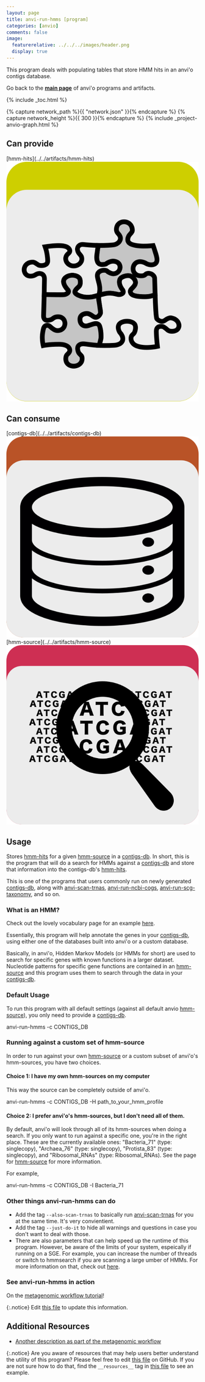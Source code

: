 ```yaml
---
layout: page
title: anvi-run-hmms [program]
categories: [anvio]
comments: false
image:
  featurerelative: ../../../images/header.png
  display: true
---
```


This program deals with populating tables that store HMM hits in an anvi&#x27;o contigs database.

Go back to the **[main page](../../)** of anvi'o programs and artifacts.


{% include _toc.html %}
<div id="svg" class="subnetwork"></div>
{% capture network_path %}{{ "network.json" }}{% endcapture %}
{% capture network_height %}{{ 300 }}{% endcapture %}
{% include _project-anvio-graph.html %}


## Can provide

<p style="text-align: left" markdown="1"><span class="artifact-p">[hmm-hits](../../artifacts/hmm-hits) <img src="../../images/icons/CONCEPT.png" class="artifact-icon-mini" /></span></p>

## Can consume

<p style="text-align: left" markdown="1"><span class="artifact-r">[contigs-db](../../artifacts/contigs-db) <img src="../../images/icons/DB.png" class="artifact-icon-mini" /></span> <span class="artifact-r">[hmm-source](../../artifacts/hmm-source) <img src="../../images/icons/HMM.png" class="artifact-icon-mini" /></span></p>

## Usage


Stores <span class="artifact-n">[hmm-hits](/help/7/artifacts/hmm-hits)</span> for a given <span class="artifact-n">[hmm-source](/help/7/artifacts/hmm-source)</span> in a <span class="artifact-n">[contigs-db](/help/7/artifacts/contigs-db)</span>. In short, this is the program that will do a search for HMMs against a <span class="artifact-n">[contigs-db](/help/7/artifacts/contigs-db)</span> and store that information into the contigs-db's <span class="artifact-n">[hmm-hits](/help/7/artifacts/hmm-hits)</span>. 

This is one of the programs that users commonly run on newly generated <span class="artifact-n">[contigs-db](/help/7/artifacts/contigs-db)</span>, along with <span class="artifact-n">[anvi-scan-trnas](/help/7/programs/anvi-scan-trnas)</span>, <span class="artifact-n">[anvi-run-ncbi-cogs](/help/7/programs/anvi-run-ncbi-cogs)</span>, <span class="artifact-n">[anvi-run-scg-taxonomy](/help/7/programs/anvi-run-scg-taxonomy)</span>, and so on.

### What is an HMM?

Check out the lovely vocabulary page for an example [here](http://merenlab.org/vocabulary/#hmm).

Essentially, this program will help annotate the genes in your <span class="artifact-n">[contigs-db](/help/7/artifacts/contigs-db)</span>, using either one of the databases built into anvi'o or a custom database. 

Basically, in anvi'o, Hidden Markov Models (or HMMs for short) are used to search for specific genes with known functions in a larger dataset. Nucleotide patterns for specific gene functions are contained in an <span class="artifact-n">[hmm-source](/help/7/artifacts/hmm-source)</span> and this program uses them to search through the data in your <span class="artifact-n">[contigs-db](/help/7/artifacts/contigs-db)</span>. 

### Default Usage

To run this program with all default settings (against all default anvio <span class="artifact-n">[hmm-source](/help/7/artifacts/hmm-source)</span>), you only need to provide a <span class="artifact-n">[contigs-db](/help/7/artifacts/contigs-db)</span>. 

<div class="codeblock" markdown="1">
anvi&#45;run&#45;hmms &#45;c CONTIGS_DB 
</div>

### Running against a custom set of hmm-source

In order to run against your own <span class="artifact-n">[hmm-source](/help/7/artifacts/hmm-source)</span> or a custom subset of anvi'o's hmm-sources, you have two choices. 

#### Choice 1: I have my own hmm-sources on my computer

This way the source can be completely outside of anvi'o. 

<div class="codeblock" markdown="1">
anvi&#45;run&#45;hmms &#45;c CONTIGS_DB &#45;H path_to_your_hmm_profile
</div>

#### Choice 2: I prefer anvi'o's hmm-sources, but I don't need all of them.

By default, anvi'o will look through all of its hmm-sources when doing a search. If you only want to run against a specific one, you're in the right place. These are the currently available ones: "Bacteria_71" (type: singlecopy), "Archaea_76" (type: singlecopy), "Protista_83" (type: singlecopy), and "Ribosomal_RNAs" (type: Ribosomal_RNAs). See the page for <span class="artifact-n">[hmm-source](/help/7/artifacts/hmm-source)</span> for more information. 

For example, 

<div class="codeblock" markdown="1">
anvi&#45;run&#45;hmms &#45;c CONTIGS_DB &#45;I Bacteria_71 
</div>

### Other things anvi-run-hmms can do

- Add the tag `--also-scan-trnas` to basically run <span class="artifact-n">[anvi-scan-trnas](/help/7/programs/anvi-scan-trnas)</span> for you at the same time. It's very convientient. 
- Add the tag `--just-do-it` to hide all warnings and questions in case you don't want to deal with those.
-  There are also parameters that can help speed up the runtime of this program. However, be aware of the limits of your system, espeically if running on a SGE.  For example, you can increase the number of threads or switch to hmmsearch if you are scanning  a large umber of HMMs. For more information on that, check out [here](http://merenlab.org/vignette/#anvi-run-hmms). 

### See anvi-run-hmms in action

On the [metagenomic workflow tutorial](http://merenlab.org/2016/06/22/anvio-tutorial-v2/#anvi-run-hmms)!


{:.notice}
Edit [this file](https://github.com/merenlab/anvio/tree/master/anvio/docs/programs/anvi-run-hmms.md) to update this information.


## Additional Resources


* [Another description as part of the metagenomic workflow](http://merenlab.org/2016/06/22/anvio-tutorial-v2/#anvi-profile)


{:.notice}
Are you aware of resources that may help users better understand the utility of this program? Please feel free to edit [this file](https://github.com/merenlab/anvio/tree/master/bin/anvi-run-hmms) on GitHub. If you are not sure how to do that, find the `__resources__` tag in [this file](https://github.com/merenlab/anvio/blob/master/bin/anvi-interactive) to see an example.
